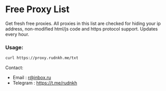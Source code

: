# Free Proxy List
Get fresh free proxies. All proxies in this list are checked for hiding your ip address, non-modified html/js code and https protocol support. Updates every hour.

### Usage:
```bash
curl https://proxy.rudnkh.me/txt
```

Contact:  
* Email    : r@inbox.ru
* Telegram : https://t.me/rudnkh
